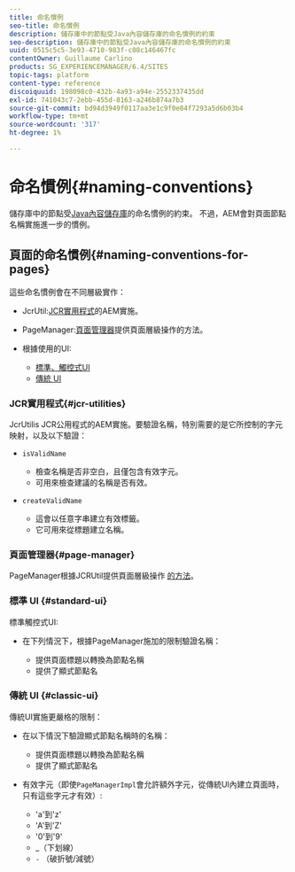 ```yaml
---
title: 命名慣例
seo-title: 命名慣例
description: 儲存庫中的節點受Java內容儲存庫的命名慣例的約束
seo-description: 儲存庫中的節點受Java內容儲存庫的命名慣例的約束
uuid: 0515c5c5-3e93-4710-983f-c08c146467fc
contentOwner: Guillaume Carlino
products: SG_EXPERIENCEMANAGER/6.4/SITES
topic-tags: platform
content-type: reference
discoiquuid: 198098c0-432b-4a93-a94e-2552337435dd
exl-id: 741043c7-2ebb-455d-8163-a246b874a7b3
source-git-commit: bd94d3949f0117aa3e1c9f0e84f7293a5d6b03b4
workflow-type: tm+mt
source-wordcount: '317'
ht-degree: 1%

---
```


# 命名慣例{#naming-conventions}

儲存庫中的節點受[Java內容儲存庫](/help/sites-developing/the-basics.md#java-content-repository)的命名慣例的約束。 不過，AEM會對頁面節點名稱實施進一步的慣例。

## 頁面的命名慣例{#naming-conventions-for-pages}

這些命名慣例會在不同層級實作：

* JcrUtil:[JCR實用程式](#jcr-utilities)的AEM實施。
* PageManager:[頁面管理器](#page-manager)提供頁面層級操作的方法。
* 根據使用的UI:

   * [標準、觸控式UI](#standard-ui)
   * [傳統 UI](#classic-ui)

### JCR實用程式{#jcr-utilities}

[](https://helpx.adobe.com/experience-manager/6-4/sites/developing/using/reference-materials/javadoc/index.html?com/day/cq/commons/jcr/JcrUtil.html) JcrUtilis JCR公用程式的AEM實施。要驗證名稱，特別需要的是它所控制的字元映射，以及以下驗證：

* `isValidName`

   * 檢查名稱是否非空白，且僅包含有效字元。
   * 可用來檢查建議的名稱是否有效。

* `createValidName`

   * 這會以任意字串建立有效標籤。
   * 它可用來從標題建立名稱。

### 頁面管理器{#page-manager}

[](https://helpx.adobe.com/experience-manager/6-4/sites/developing/using/reference-materials/javadoc/com/day/cq/wcm/api/PageManager.html) PageManager根據JCRUtil提供頁面層級操作 [的方法](#jcr-utilities)。

### 標準 UI {#standard-ui}

標準觸控式UI:

* 在下列情況下，根據PageManager施加的限制驗證名稱：

   * 提供頁面標題以轉換為節點名稱
   * 提供了顯式節點名

### 傳統 UI {#classic-ui}

傳統UI實施更嚴格的限制：

* 在以下情況下驗證顯式節點名稱時的名稱：

   * 提供頁面標題以轉換為節點名稱
   * 提供了顯式節點名

* 有效字元（即使`PageManagerImpl`會允許額外字元，從傳統UI內建立頁面時，只有這些字元才有效）:

   * &#39;a&#39;到&#39;z&#39;
   * &#39;A&#39;到&#39;Z&#39;
   * &#39;0&#39;到&#39;9&#39;
   * _（下划線）
   * `-` （破折號/減號）

